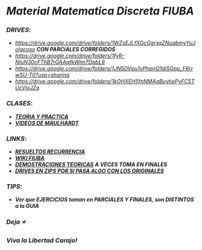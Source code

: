 # ___Material Matematica Discreta FIUBA___

### ___DRIVES___:
* _https://drive.google.com/drive/folders/1WZsEJLfXGcGgrxqZNuabmyYuJoIgcoso_ ___CON PARCIALES CORREGIDOS___
* _https://drive.google.com/drive/folders/1fyR-NIuN30cFThB7rGAAqfkWlm7DpbL9_
* _https://drive.google.com/drive/folders/1JN5DVpu1yPhpnQ1diSGpp_F6rrwSU-T0?usp=sharing_
* _https://drive.google.com/drive/folders/1kOHXEH5fnNMAgBuyhePyFC5TUcVjxJZg_

### ___CLASES___:
* [___TEORIA Y PRACTICA___](https://drive.google.com/drive/folders/1tPdmZbSLFGi1G8Xq9ISNbRxDimYXWERy)
* [___VIDEOS DE MAULHARDT___](https://youtube.com/playlist?list=PLM7ZBJfsXV3Se8Mjwn8RRbkFHl4OComOb) 

### ___LINKS___:
* [___RESUELTOS RECURRENCIA___](/Resueltos)
* [___WIKI FIUBA___](http://wiki.foros-fiuba.com.ar/materias:61:07)
* [___DEMOSTRACIONES TEORICAS___](https://gist.github.com/milemarchese/3443345e9f895018dca2dacc78a9cc77#file-6107_matematica_discreta-ejercicios_de_final-ipynb) ___A VECES TOMA EN FINALES___
* [___DRIVES EN ZIPS POR SI PASA ALGO CON LOS ORIGINALES___](https://drive.google.com/drive/u/1/folders/1ewmcffTqOaZw3W5vT_prZMxQDUoGcvsQ)

### ___TIPS___:
* ___Ver que EJERCICIOS toman en PARCIALES Y FINALES, son DISTINTOS a la GUIA___

### _Deja **⭐**_
### _Viva la Libertad Carajo!_

